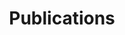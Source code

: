 ---
# Page title
title: Publications
# Page type - we want a landing page (such as a homepage)
type: landing

design:
  # Default section spacing
  spacing: "2rem"

# Your landing page sections - add as many different content blocks as you like
sections:
  - block: markdown
    content:
      title: Publications
      text: ''
    design:
      show_title: true
      columns: '1'

  - block: features
    content:
      title: Generative AI Curriculum Introductory Brochure
      subtitle: This work is conducted under the CUHK Jockey Club AI for the Future Project
      text: A supplementary chapter of pre-tertiary AI education framework on Generative AI for Hong Kong


  - block: features
    content:
      title: Newspaper Articles
      items:
        - name: 生成式AI惹爭議 原創版權難界定
          description: This work is conducted under the CUHK Jockey Club AI for the Future Project. [Read more](https://dw-media.tkww.hk/epaper/wwp/20231115/a17-1115.pdf)
        - name: Article 2
          description: This work is conducted under the CUHK Jockey Club AI for the Future Project. [Read more](https://dw-media.tkww.hk/epaper/wwp/20231115/a17-1115.pdf)
        - name: Article 3
          description: Summary of Article 3. [Read more](https://www.example.com/article3)
        - name: Article 4
          description: Summary of Article 4. [Read more](https://www.example.com/article4)
        - name: Article 5
          description: Summary of Article 5. [Read more](https://www.example.com/article5)
        - name: Article 6
          description: Summary of Article 6. [Read more](https://www.example.com/article6)
        - name: Article 7
          description: Summary of Article 7. [Read more](https://www.example.com/article7)
        - name: Article 8
          description: Summary of Article 8. [Read more](https://www.example.com/article8)
        - name: Article 9
          description: Summary of Article 9. [Read more](https://www.example.com/article9)
        - name: Article 10
          description: Summary of Article 10. [Read more](https://www.example.com/article10)
---